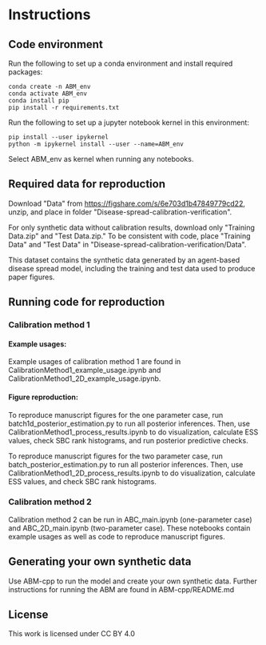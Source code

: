 # Instructions

## Code environment

Run the following to set up a conda environment and install required packages:
```
conda create -n ABM_env
conda activate ABM_env
conda install pip
pip install -r requirements.txt
```

Run the following to set up a jupyter notebook kernel in this environment:
```
pip install --user ipykernel
python -m ipykernel install --user --name=ABM_env
```

Select ABM_env as kernel when running any notebooks.

## Required data for reproduction

Download "Data" from https://figshare.com/s/6e703d1b47849779cd22, unzip, and place in folder "Disease-spread-calibration-verification".

For only synthetic data without calibration results, download only "Training Data.zip" and "Test Data.zip." To be consistent with code, place "Training Data" and "Test Data" in "Disease-spread-calibration-verification/Data". 

This dataset contains the synthetic data generated by an agent-based disease spread model, including the training and test data used to produce paper figures.

## Running code for reproduction

### Calibration method 1

#### Example usages:
Example usages of calibration method 1 are found in CalibrationMethod1_example_usage.ipynb and CalibrationMethod1_2D_example_usage.ipynb.

#### Figure reproduction:
To reproduce manuscript figures for the one parameter case, run batch1d_posterior_estimation.py to run all posterior inferences. Then, use CalibrationMethod1_process_results.ipynb to do visualization, calculate ESS values, check SBC rank histograms, and run posterior predictive checks.

To reproduce manuscript figures for the two parameter case, run batch_posterior_estimation.py to run all posterior inferences. Then, use CalibrationMethod1_2D_process_results.ipynb to do visualization, calculate ESS values, and check SBC rank histograms.


### Calibration method 2

Calibration method 2 can be run in ABC_main.ipynb (one-parameter case) and ABC_2D_main.ipynb (two-parameter case). These notebooks contain example usages as well as code to reproduce manuscript figures.


## Generating your own synthetic data

Use ABM-cpp to run the model and create your own synthetic data. Further instructions for running the ABM are found in ABM-cpp/README.md


## License

This work is licensed under CC BY 4.0